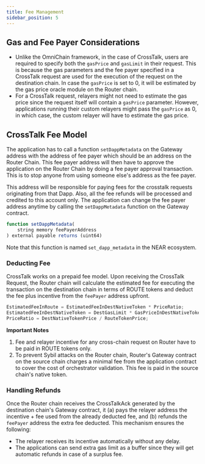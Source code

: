 ```yaml
---
title: Fee Management
sidebar_position: 5
---
```


## Gas and Fee Payer Considerations

- Unlike the OmniChain framework, in the case of CrossTalk, users are required to specify both the `gasPrice` and `gasLimit` in their request. This is because the gas parameters and the fee payer specified in a CrossTalk request are used for the execution of the request on the destination chain. In case the `gasPrice` is set to 0, it will be estimated by the gas price oracle module on the Router chain.
- For a CrossTalk request, relayers might not need to estimate the gas price since the request itself will contain a `gasPrice` parameter. However, applications running their custom relayers might pass the `gasPrice` as 0, in which case, the custom relayer will have to estimate the gas price.

## CrossTalk Fee Model

The application has to call a function `setDappMetadata` on the Gateway address with the address of fee payer which should be an address on the Router Chain. This fee payer address will then have to approve the application on the Router Chain by doing a fee payer approval transaction. This is to stop anyone from using someone else's address as the fee payer.

This address will be responsible for paying fees for the crosstalk requests originating from that Dapp. Also, all the fee refunds will be processed and credited to this account only. The application can change the fee payer address anytime by calling the `setDappMetadata` function on the Gateway contract.

```javascript
function setDappMetadata(
    string memory feePayerAddress
) external payable returns (uint64)
```

Note that this function is named `set_dapp_metadata` in the NEAR ecosystem.

### Deducting Fee

CrossTalk works on a prepaid fee model. Upon receiving the CrossTalk Request, the Router chain will calculate the estimated fee for executing the transaction on the destination chain in terms of ROUTE tokens and deduct the fee plus incentive from the `feePayer` address upfront.

```javascript
EstimatedFeeInRoute = EstimatedFeeInDestNativeToken * PriceRatio;
EstimatedFeeInDestNativeToken = DestGasLimit * GasPriceInDestNativeToken;
PriceRatio = DestNativeTokenPrice / RouteTokenPrice;
```

**Important Notes**

1. Fee and relayer incentive for any cross-chain request on Router have to be paid in ROUTE tokens only.
2. To prevent Sybil attacks on the Router chain, Router's Gateway contract on the source chain charges a minimal fee from the application contract to cover the cost of orchestrator validation. This fee is paid in the source chain's native token.

### Handling Refunds

Once the Router chain receives the CrossTalkAck generated by the destination chain's Gateway contract, it (a) pays the relayer address the incentive + fee used from the already deducted fee, and (b) refunds the `feePayer` address the extra fee deducted. This mechanism ensures the following:

- The relayer receives its incentive automatically without any delay.
- The applications can send extra gas limit as a buffer since they will get automatic refunds in case of a surplus fee.
